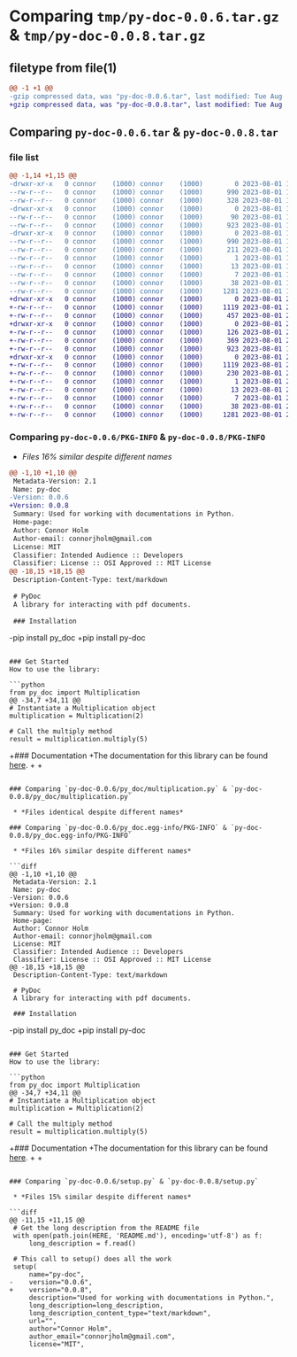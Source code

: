 # Comparing `tmp/py-doc-0.0.6.tar.gz` & `tmp/py-doc-0.0.8.tar.gz`

## filetype from file(1)

```diff
@@ -1 +1 @@
-gzip compressed data, was "py-doc-0.0.6.tar", last modified: Tue Aug  1 18:21:57 2023, max compression
+gzip compressed data, was "py-doc-0.0.8.tar", last modified: Tue Aug  1 21:49:15 2023, max compression
```

## Comparing `py-doc-0.0.6.tar` & `py-doc-0.0.8.tar`

### file list

```diff
@@ -1,14 +1,15 @@
-drwxr-xr-x   0 connor    (1000) connor    (1000)        0 2023-08-01 18:21:57.674495 py-doc-0.0.6/
--rw-r--r--   0 connor    (1000) connor    (1000)      990 2023-08-01 18:21:57.674495 py-doc-0.0.6/PKG-INFO
--rw-r--r--   0 connor    (1000) connor    (1000)      328 2023-08-01 14:14:55.000000 py-doc-0.0.6/README.md
-drwxr-xr-x   0 connor    (1000) connor    (1000)        0 2023-08-01 18:21:57.674495 py-doc-0.0.6/py_doc/
--rw-r--r--   0 connor    (1000) connor    (1000)       90 2023-08-01 18:21:42.000000 py-doc-0.0.6/py_doc/__init__.py
--rw-r--r--   0 connor    (1000) connor    (1000)      923 2023-08-01 18:20:38.000000 py-doc-0.0.6/py_doc/multiplication.py
-drwxr-xr-x   0 connor    (1000) connor    (1000)        0 2023-08-01 18:21:57.674495 py-doc-0.0.6/py_doc.egg-info/
--rw-r--r--   0 connor    (1000) connor    (1000)      990 2023-08-01 18:21:57.000000 py-doc-0.0.6/py_doc.egg-info/PKG-INFO
--rw-r--r--   0 connor    (1000) connor    (1000)      211 2023-08-01 18:21:57.000000 py-doc-0.0.6/py_doc.egg-info/SOURCES.txt
--rw-r--r--   0 connor    (1000) connor    (1000)        1 2023-08-01 18:21:57.000000 py-doc-0.0.6/py_doc.egg-info/dependency_links.txt
--rw-r--r--   0 connor    (1000) connor    (1000)       13 2023-08-01 18:21:57.000000 py-doc-0.0.6/py_doc.egg-info/requires.txt
--rw-r--r--   0 connor    (1000) connor    (1000)        7 2023-08-01 18:21:57.000000 py-doc-0.0.6/py_doc.egg-info/top_level.txt
--rw-r--r--   0 connor    (1000) connor    (1000)       38 2023-08-01 18:21:57.674495 py-doc-0.0.6/setup.cfg
--rw-r--r--   0 connor    (1000) connor    (1000)     1281 2023-08-01 18:21:52.000000 py-doc-0.0.6/setup.py
+drwxr-xr-x   0 connor    (1000) connor    (1000)        0 2023-08-01 21:49:15.307024 py-doc-0.0.8/
+-rw-r--r--   0 connor    (1000) connor    (1000)     1119 2023-08-01 21:49:15.307024 py-doc-0.0.8/PKG-INFO
+-rw-r--r--   0 connor    (1000) connor    (1000)      457 2023-08-01 20:49:33.000000 py-doc-0.0.8/README.md
+drwxr-xr-x   0 connor    (1000) connor    (1000)        0 2023-08-01 21:49:15.307024 py-doc-0.0.8/py_doc/
+-rw-r--r--   0 connor    (1000) connor    (1000)      126 2023-08-01 21:47:22.000000 py-doc-0.0.8/py_doc/__init__.py
+-rw-r--r--   0 connor    (1000) connor    (1000)      369 2023-08-01 21:46:07.000000 py-doc-0.0.8/py_doc/document.py
+-rw-r--r--   0 connor    (1000) connor    (1000)      923 2023-08-01 18:20:38.000000 py-doc-0.0.8/py_doc/multiplication.py
+drwxr-xr-x   0 connor    (1000) connor    (1000)        0 2023-08-01 21:49:15.307024 py-doc-0.0.8/py_doc.egg-info/
+-rw-r--r--   0 connor    (1000) connor    (1000)     1119 2023-08-01 21:49:15.000000 py-doc-0.0.8/py_doc.egg-info/PKG-INFO
+-rw-r--r--   0 connor    (1000) connor    (1000)      230 2023-08-01 21:49:15.000000 py-doc-0.0.8/py_doc.egg-info/SOURCES.txt
+-rw-r--r--   0 connor    (1000) connor    (1000)        1 2023-08-01 21:49:15.000000 py-doc-0.0.8/py_doc.egg-info/dependency_links.txt
+-rw-r--r--   0 connor    (1000) connor    (1000)       13 2023-08-01 21:49:15.000000 py-doc-0.0.8/py_doc.egg-info/requires.txt
+-rw-r--r--   0 connor    (1000) connor    (1000)        7 2023-08-01 21:49:15.000000 py-doc-0.0.8/py_doc.egg-info/top_level.txt
+-rw-r--r--   0 connor    (1000) connor    (1000)       38 2023-08-01 21:49:15.307024 py-doc-0.0.8/setup.cfg
+-rw-r--r--   0 connor    (1000) connor    (1000)     1281 2023-08-01 21:46:52.000000 py-doc-0.0.8/setup.py
```

### Comparing `py-doc-0.0.6/PKG-INFO` & `py-doc-0.0.8/PKG-INFO`

 * *Files 16% similar despite different names*

```diff
@@ -1,10 +1,10 @@
 Metadata-Version: 2.1
 Name: py-doc
-Version: 0.0.6
+Version: 0.0.8
 Summary: Used for working with documentations in Python.
 Home-page: 
 Author: Connor Holm
 Author-email: connorjholm@gmail.com
 License: MIT
 Classifier: Intended Audience :: Developers
 Classifier: License :: OSI Approved :: MIT License
@@ -18,15 +18,15 @@
 Description-Content-Type: text/markdown
 
 # PyDoc
 A library for interacting with pdf documents.
 
 ### Installation
 ```
-pip install py_doc
+pip install py-doc
 ```
 
 ### Get Started
 How to use the library:
 
 ```python
 from py_doc import Multiplication
@@ -34,7 +34,11 @@
 # Instantiate a Multiplication object
 multiplication = Multiplication(2)
 
 # Call the multiply method
 result = multiplication.multiply(5)
 ```
 
+### Documentation
+The documentation for this library can be found [here](https://py-doc.readthedocs.io/en/latest/index.html#).
+
+
```

### Comparing `py-doc-0.0.6/py_doc/multiplication.py` & `py-doc-0.0.8/py_doc/multiplication.py`

 * *Files identical despite different names*

### Comparing `py-doc-0.0.6/py_doc.egg-info/PKG-INFO` & `py-doc-0.0.8/py_doc.egg-info/PKG-INFO`

 * *Files 16% similar despite different names*

```diff
@@ -1,10 +1,10 @@
 Metadata-Version: 2.1
 Name: py-doc
-Version: 0.0.6
+Version: 0.0.8
 Summary: Used for working with documentations in Python.
 Home-page: 
 Author: Connor Holm
 Author-email: connorjholm@gmail.com
 License: MIT
 Classifier: Intended Audience :: Developers
 Classifier: License :: OSI Approved :: MIT License
@@ -18,15 +18,15 @@
 Description-Content-Type: text/markdown
 
 # PyDoc
 A library for interacting with pdf documents.
 
 ### Installation
 ```
-pip install py_doc
+pip install py-doc
 ```
 
 ### Get Started
 How to use the library:
 
 ```python
 from py_doc import Multiplication
@@ -34,7 +34,11 @@
 # Instantiate a Multiplication object
 multiplication = Multiplication(2)
 
 # Call the multiply method
 result = multiplication.multiply(5)
 ```
 
+### Documentation
+The documentation for this library can be found [here](https://py-doc.readthedocs.io/en/latest/index.html#).
+
+
```

### Comparing `py-doc-0.0.6/setup.py` & `py-doc-0.0.8/setup.py`

 * *Files 15% similar despite different names*

```diff
@@ -11,15 +11,15 @@
 # Get the long description from the README file
 with open(path.join(HERE, 'README.md'), encoding='utf-8') as f:
     long_description = f.read()
 
 # This call to setup() does all the work
 setup(
     name="py-doc",
-    version="0.0.6",
+    version="0.0.8",
     description="Used for working with documentations in Python.",
     long_description=long_description,
     long_description_content_type="text/markdown",
     url="",
     author="Connor Holm",
     author_email="connorjholm@gmail.com",
     license="MIT",
```


